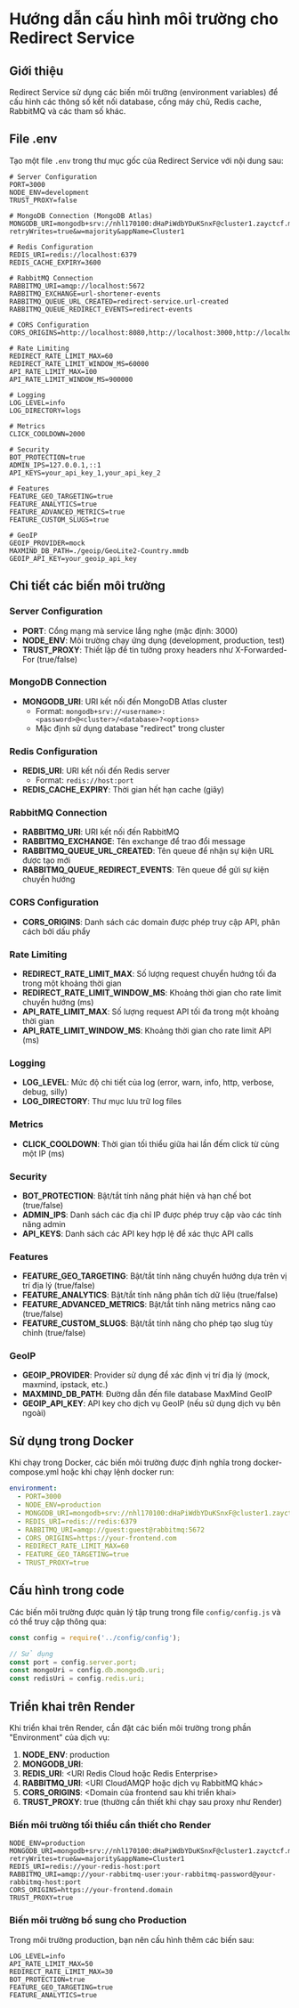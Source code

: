 # Hướng dẫn cấu hình môi trường cho Redirect Service

## Giới thiệu
Redirect Service sử dụng các biến môi trường (environment variables) để cấu hình các thông số kết nối database, cổng máy chủ, Redis cache, RabbitMQ và các tham số khác.

## File .env
Tạo một file `.env` trong thư mục gốc của Redirect Service với nội dung sau:

```
# Server Configuration
PORT=3000
NODE_ENV=development
TRUST_PROXY=false

# MongoDB Connection (MongoDB Atlas)
MONGODB_URI=mongodb+srv://nhl170100:dHaPiWdbYDuKSnxF@cluster1.zayctcf.mongodb.net/redirect?retryWrites=true&w=majority&appName=Cluster1

# Redis Configuration
REDIS_URI=redis://localhost:6379
REDIS_CACHE_EXPIRY=3600

# RabbitMQ Connection
RABBITMQ_URI=amqp://localhost:5672
RABBITMQ_EXCHANGE=url-shortener-events
RABBITMQ_QUEUE_URL_CREATED=redirect-service.url-created
RABBITMQ_QUEUE_REDIRECT_EVENTS=redirect-events

# CORS Configuration
CORS_ORIGINS=http://localhost:8080,http://localhost:3000,http://localhost:5000

# Rate Limiting
REDIRECT_RATE_LIMIT_MAX=60
REDIRECT_RATE_LIMIT_WINDOW_MS=60000
API_RATE_LIMIT_MAX=100
API_RATE_LIMIT_WINDOW_MS=900000

# Logging
LOG_LEVEL=info
LOG_DIRECTORY=logs

# Metrics
CLICK_COOLDOWN=2000

# Security
BOT_PROTECTION=true
ADMIN_IPS=127.0.0.1,::1
API_KEYS=your_api_key_1,your_api_key_2

# Features
FEATURE_GEO_TARGETING=true
FEATURE_ANALYTICS=true
FEATURE_ADVANCED_METRICS=true
FEATURE_CUSTOM_SLUGS=true

# GeoIP
GEOIP_PROVIDER=mock
MAXMIND_DB_PATH=./geoip/GeoLite2-Country.mmdb
GEOIP_API_KEY=your_geoip_api_key
```

## Chi tiết các biến môi trường

### Server Configuration
- **PORT**: Cổng mạng mà service lắng nghe (mặc định: 3000)
- **NODE_ENV**: Môi trường chạy ứng dụng (development, production, test)
- **TRUST_PROXY**: Thiết lập để tin tưởng proxy headers như X-Forwarded-For (true/false)

### MongoDB Connection
- **MONGODB_URI**: URI kết nối đến MongoDB Atlas cluster
  - Format: `mongodb+srv://<username>:<password>@<cluster>/<database>?<options>`
  - Mặc định sử dụng database "redirect" trong cluster

### Redis Configuration
- **REDIS_URI**: URI kết nối đến Redis server
  - Format: `redis://host:port`
- **REDIS_CACHE_EXPIRY**: Thời gian hết hạn cache (giây)

### RabbitMQ Connection
- **RABBITMQ_URI**: URI kết nối đến RabbitMQ
- **RABBITMQ_EXCHANGE**: Tên exchange để trao đổi message
- **RABBITMQ_QUEUE_URL_CREATED**: Tên queue để nhận sự kiện URL được tạo mới
- **RABBITMQ_QUEUE_REDIRECT_EVENTS**: Tên queue để gửi sự kiện chuyển hướng

### CORS Configuration
- **CORS_ORIGINS**: Danh sách các domain được phép truy cập API, phân cách bởi dấu phẩy

### Rate Limiting
- **REDIRECT_RATE_LIMIT_MAX**: Số lượng request chuyển hướng tối đa trong một khoảng thời gian
- **REDIRECT_RATE_LIMIT_WINDOW_MS**: Khoảng thời gian cho rate limit chuyển hướng (ms)
- **API_RATE_LIMIT_MAX**: Số lượng request API tối đa trong một khoảng thời gian
- **API_RATE_LIMIT_WINDOW_MS**: Khoảng thời gian cho rate limit API (ms)

### Logging
- **LOG_LEVEL**: Mức độ chi tiết của log (error, warn, info, http, verbose, debug, silly)
- **LOG_DIRECTORY**: Thư mục lưu trữ log files

### Metrics
- **CLICK_COOLDOWN**: Thời gian tối thiểu giữa hai lần đếm click từ cùng một IP (ms)

### Security
- **BOT_PROTECTION**: Bật/tắt tính năng phát hiện và hạn chế bot (true/false)
- **ADMIN_IPS**: Danh sách các địa chỉ IP được phép truy cập vào các tính năng admin
- **API_KEYS**: Danh sách các API key hợp lệ để xác thực API calls

### Features
- **FEATURE_GEO_TARGETING**: Bật/tắt tính năng chuyển hướng dựa trên vị trí địa lý (true/false)
- **FEATURE_ANALYTICS**: Bật/tắt tính năng phân tích dữ liệu (true/false)
- **FEATURE_ADVANCED_METRICS**: Bật/tắt tính năng metrics nâng cao (true/false)
- **FEATURE_CUSTOM_SLUGS**: Bật/tắt tính năng cho phép tạo slug tùy chỉnh (true/false)

### GeoIP
- **GEOIP_PROVIDER**: Provider sử dụng để xác định vị trí địa lý (mock, maxmind, ipstack, etc.)
- **MAXMIND_DB_PATH**: Đường dẫn đến file database MaxMind GeoIP
- **GEOIP_API_KEY**: API key cho dịch vụ GeoIP (nếu sử dụng dịch vụ bên ngoài)

## Sử dụng trong Docker

Khi chạy trong Docker, các biến môi trường được định nghĩa trong docker-compose.yml hoặc khi chạy lệnh docker run:

```yaml
environment:
  - PORT=3000
  - NODE_ENV=production
  - MONGODB_URI=mongodb+srv://nhl170100:dHaPiWdbYDuKSnxF@cluster1.zayctcf.mongodb.net/redirect?retryWrites=true&w=majority&appName=Cluster1
  - REDIS_URI=redis://redis:6379
  - RABBITMQ_URI=amqp://guest:guest@rabbitmq:5672
  - CORS_ORIGINS=https://your-frontend.com
  - REDIRECT_RATE_LIMIT_MAX=60
  - FEATURE_GEO_TARGETING=true
  - TRUST_PROXY=true
```

## Cấu hình trong code

Các biến môi trường được quản lý tập trung trong file `config/config.js` và có thể truy cập thông qua:

```javascript
const config = require('../config/config');

// Sử dụng
const port = config.server.port;
const mongoUri = config.db.mongodb.uri;
const redisUri = config.redis.uri;
```

## Triển khai trên Render

Khi triển khai trên Render, cần đặt các biến môi trường trong phần "Environment" của dịch vụ:

1. **NODE_ENV**: production
2. **MONGODB_URI**: <URI Atlas Cluster>
3. **REDIS_URI**: <URI Redis Cloud hoặc Redis Enterprise>
4. **RABBITMQ_URI**: <URI CloudAMQP hoặc dịch vụ RabbitMQ khác>
5. **CORS_ORIGINS**: <Domain của frontend sau khi triển khai>
6. **TRUST_PROXY**: true (thường cần thiết khi chạy sau proxy như Render)

### Biến môi trường tối thiểu cần thiết cho Render

```
NODE_ENV=production
MONGODB_URI=mongodb+srv://nhl170100:dHaPiWdbYDuKSnxF@cluster1.zayctcf.mongodb.net/redirect?retryWrites=true&w=majority&appName=Cluster1
REDIS_URI=redis://your-redis-host:port
RABBITMQ_URI=amqp://your-rabbitmq-user:your-rabbitmq-password@your-rabbitmq-host:port
CORS_ORIGINS=https://your-frontend.domain
TRUST_PROXY=true
```

### Biến môi trường bổ sung cho Production

Trong môi trường production, bạn nên cấu hình thêm các biến sau:

```
LOG_LEVEL=info
API_RATE_LIMIT_MAX=50
REDIRECT_RATE_LIMIT_MAX=30
BOT_PROTECTION=true
FEATURE_GEO_TARGETING=true
FEATURE_ANALYTICS=true
``` 